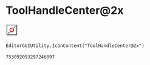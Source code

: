 # ToolHandleCenter@2x
![](/img/ToolHandleCenter@2x.png)

``` CSharp
EditorGUIUtility.IconContent("ToolHandleCenter@2x")
```
```
753092093297246897
```
